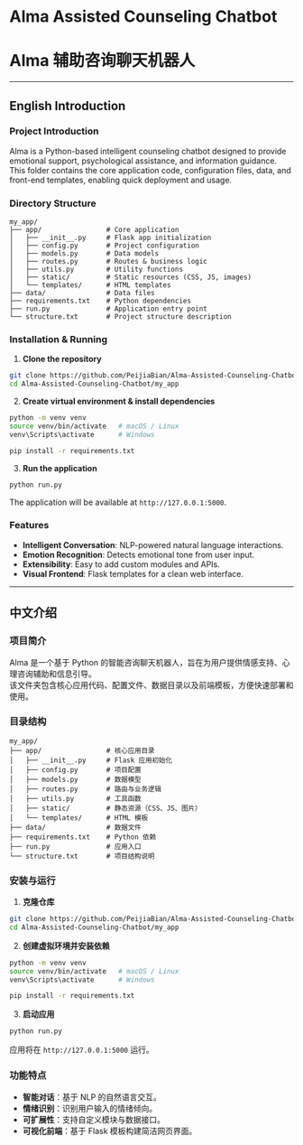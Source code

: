 # Alma Assisted Counseling Chatbot  
# Alma 辅助咨询聊天机器人

---

## English Introduction

### Project Introduction
Alma is a Python-based intelligent counseling chatbot designed to provide emotional support, psychological assistance, and information guidance.  
This folder contains the core application code, configuration files, data, and front-end templates, enabling quick deployment and usage.

### Directory Structure
```
my_app/
├── app/                # Core application
│   ├── __init__.py     # Flask app initialization
│   ├── config.py       # Project configuration
│   ├── models.py       # Data models
│   ├── routes.py       # Routes & business logic
│   ├── utils.py        # Utility functions
│   ├── static/         # Static resources (CSS, JS, images)
│   └── templates/      # HTML templates
├── data/               # Data files
├── requirements.txt    # Python dependencies
├── run.py              # Application entry point
└── structure.txt       # Project structure description
```

### Installation & Running

1. **Clone the repository**
```bash
git clone https://github.com/PeijiaBian/Alma-Assisted-Counseling-Chatbot.git
cd Alma-Assisted-Counseling-Chatbot/my_app
```

2. **Create virtual environment & install dependencies**
```bash
python -m venv venv
source venv/bin/activate   # macOS / Linux
venv\Scripts\activate      # Windows

pip install -r requirements.txt
```

3. **Run the application**
```bash
python run.py
```
The application will be available at `http://127.0.0.1:5000`.

### Features
- **Intelligent Conversation**: NLP-powered natural language interactions.
- **Emotion Recognition**: Detects emotional tone from user input.
- **Extensibility**: Easy to add custom modules and APIs.
- **Visual Frontend**: Flask templates for a clean web interface.

---

## 中文介绍

### 项目简介
Alma 是一个基于 Python 的智能咨询聊天机器人，旨在为用户提供情感支持、心理咨询辅助和信息引导。  
该文件夹包含核心应用代码、配置文件、数据目录以及前端模板，方便快速部署和使用。

### 目录结构
```
my_app/
├── app/                # 核心应用目录
│   ├── __init__.py     # Flask 应用初始化
│   ├── config.py       # 项目配置
│   ├── models.py       # 数据模型
│   ├── routes.py       # 路由与业务逻辑
│   ├── utils.py        # 工具函数
│   ├── static/         # 静态资源（CSS、JS、图片）
│   └── templates/      # HTML 模板
├── data/               # 数据文件
├── requirements.txt    # Python 依赖
├── run.py              # 应用入口
└── structure.txt       # 项目结构说明
```

### 安装与运行

1. **克隆仓库**
```bash
git clone https://github.com/PeijiaBian/Alma-Assisted-Counseling-Chatbot.git
cd Alma-Assisted-Counseling-Chatbot/my_app
```

2. **创建虚拟环境并安装依赖**
```bash
python -m venv venv
source venv/bin/activate   # macOS / Linux
venv\Scripts\activate      # Windows

pip install -r requirements.txt
```

3. **启动应用**
```bash
python run.py
```
应用将在 `http://127.0.0.1:5000` 运行。

### 功能特点
- **智能对话**：基于 NLP 的自然语言交互。
- **情绪识别**：识别用户输入的情绪倾向。
- **可扩展性**：支持自定义模块与数据接口。
- **可视化前端**：基于 Flask 模板构建简洁网页界面。


